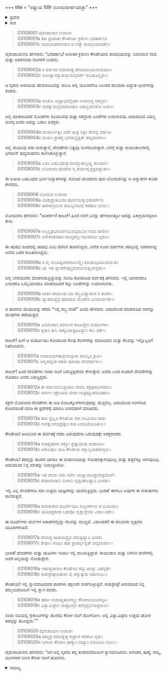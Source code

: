 +++
title = "ಅಧ್ಯಾಯ 109: ಲೋಮಶತೀರ್ಥಯಾತ್ರಾ"
+++

<details><summary>ಪ್ರವೇಶ</summary>


।।   ಓಂ ಓಂ ನಮೋ ನಾರಾಯಣಾಯ।।   ಶ್ರೀ ವೇದವ್ಯಾಸಾಯ ನಮಃ ।।

ಶ್ರೀ ಕೃಷ್ಣದ್ವೈಪಾಯನ ವೇದವ್ಯಾಸ ವಿರಚಿತ  

**ಶ್ರೀ ಮಹಾಭಾರತ**

**ಆರಣ್ಯಕ ಪರ್ವ**

**ತೀರ್ಥಯಾತ್ರಾ ಪರ್ವ**

**ಅಧ್ಯಾಯ 109**

</details>


<details><summary>ಸಾರ</summary>

ಪಾಂಡವರು ನಂದ-ಉಪನಂದಾ ನದಿಗಳಿಗೆ ಹೋದುದು; ಹೇಮಕೂಟದ ಮಹಿಮೆ (1-20).

</details>


> 03109001 ವೈಶಂಪಾಯನ ಉವಾಚ।  
03109001a ತತಃ ಪ್ರಯಾತಃ ಕೌಂತೇಯಃ ಕ್ರಮೇಣ ಭರತರ್ಷಭ।  
03109001c ನಂದಾಮಪರನಂದಾಂ ಚ ನದ್ಯೌ ಪಾಪಭಯಾಪಹೇ।।

ವೈಶಂಪಾಯನನು ಹೇಳಿದನು: “ಭರತರ್ಷಭ! ಅನಂತರ ಕ್ರಮೇಣ ಕೌಂತೇಯನು ಪಾಪಭಯವನ್ನು ನಿವಾರಿಸುವ ನಂದ ಮತ್ತು ಅಪರನಂದಾ ನದಿಗಳಿಗೆ ಬಂದನು.

> 03109002a ಸ ಪರ್ವತಂ ಸಮಾಸಾದ್ಯ ಹೇಮಕೂಟಮನಾಮಯಂ।   
03109002c ಅಚಿಂತ್ಯಾನದ್ಭುತಾನ್ಭಾವಾನ್ದದರ್ಶ ಸುಬಹೂನ್ನೃಪಃ।।

ಆ ನೃಪನು ಅನಾಮಯ ಹೇಮಕೂಟವನ್ನು ತಲುಪಿ ಅಲ್ಲಿ ಯೋಚನೆಗೂ ಸಿಲುಕದ ಹಲವಾರು ಅದ್ಭುತ-ಭಾವಗಳನ್ನು ಕಂಡನು.

> 03109003a ವಾಚೋ ಯತ್ರಾಭವನ್ಮೇಘಾ ಉಪಲಾಶ್ಚ ಸಹಸ್ರಶಃ।  
03109003c ನಾಶಕ್ನುವಂಸ್ತಮಾರೋಢುಂ ವಿಷಣ್ಣಮನಸೋ ಜನಾಃ।।

ಅಲ್ಲಿ ಮಾತನಾಡಿದರೆ ಮೋಡಗಳು ಕವಿಯುವವು ಮತ್ತು ಸಹಸ್ರಾರು ಬಂಡೆಗಳು ಉರುಳುವವು. ಆದುದರಿಂದ ವಿಷಣ್ಣ ಮನಸ್ಕ ಜನರು ಅದನ್ನು ಏರಲು ಅಶಕ್ತರು.

> 03109004a ವಾಯುರ್ನಿತ್ಯಂ ವವೌ ಯತ್ರ ನಿತ್ಯಂ ದೇವಶ್ಚ ವರ್ಷತಿ।  
03109004c ಸಾಯಂ ಪ್ರಾತಶ್ಚ ಭಗವಾನ್ದೃಶ್ಯತೇ ಹವ್ಯವಾಹನಃ।।

ಅಲ್ಲಿ ವಾಯುವು ಸದಾ ಬೀಸುತ್ತಾನೆ, ದೇವತೆಗಳು ನಿತ್ಯವೂ ಮಳೆಸುರಿಸುತ್ತಾರೆ. ಬೆಳಿಗ್ಗೆ ಮತ್ತು ಸಾಯಂಕಾಲಗಳಲ್ಲಿ ಭಗವಾನ್ ಹವ್ಯವಾಹನನು ಕಾಣಿಸಿಕೊಳ್ಳುತ್ತಾನೆ.

> 03109005a ಏವಂ ಬಹುವಿಧಾನ್ಭಾವಾನದ್ಭುತಾನ್ವೀಕ್ಷ್ಯ ಪಾಂಡವಃ।  
03109005c ಲೋಮಶಂ ಪುನರೇವ ಸ್ಮ ಪರ್ಯಪೃಚ್ಚತ್ತದದ್ಭುತಂ।।

ಈ ರೀತಿಯ ಬಹುವಿಧದ ಭಾವ-ಅದ್ಭುತಗಳನ್ನು ನೋಡಿದ ಪಾಂಡವನು ಪುನಃ ಲೋಮಶನನ್ನು ಆ ಅದ್ಭುತಗಳ ಕುರಿತು ಕೇಳಿದನು.

> 03109006 ಲೋಮಶ ಉವಾಚ।  
03109006a ಯಥಾಶ್ರುತಮಿದಂ ಪೂರ್ವಮಸ್ಮಾಭಿರರಿಕರ್ಶನ।  
03109006c ತದೇಕಾಗ್ರಮನಾ ರಾಜನ್ನಿಬೋಧ ಗದತೋ ಮಮ।।

ಲೋಮಶನು ಹೇಳಿದನು: “ಅರಿಕರ್ಶನ! ರಾಜನ್! ಹಿಂದೆ ನನಗೆ ಏನನ್ನು ಹೇಳಲಾಗಿತ್ತೋ ಅದನ್ನು ಏಕಾಗ್ರಮನಸ್ಕನಾಗಿ ಕೇಳು.

> 03109007a ಅಸ್ಮಿನ್ನೃಷಭಕೂಟೇಽಭೂದೃಷಭೋ ನಾಮ ತಾಪಸಃ।  
03109007c ಅನೇಕಶತವರ್ಷಾಯುಸ್ತಪಸ್ವೀ ಕೋಪನೋ ಭೃಶಂ।।

ಈ ಋಷಭ ಶಿಖರದಲ್ಲಿ ಋಷಭ ಎಂಬ ಹೆಸರಿನ ತಾಪಸನಿದ್ದನು. ಅನೇಕ ನೂರು ವರ್ಷಗಳು ತಪಸ್ಸಿನಲ್ಲಿ ನಿರತನಾಗಿದ್ದ ಅವನು ಬಹಳ ಕುಪಿತನಾಗಿದ್ದನು.

> 03109008a ಸ ವೈ ಸಂಭಾಷ್ಯಮಾಣೋಽನ್ಯೈಃ ಕೋಪಾದ್ಗಿರಿಮುವಾಚ ಹ।  
03109008c ಯ ಇಹ ವ್ಯಾಹರೇತ್ಕಶ್ಚಿದುಪಲಾನುತ್ಸೃಜೇಸ್ತದಾ।।

ಅಲ್ಲಿ ಬೇರೆಯವರು ಮಾತನಾಡುತ್ತಿದ್ದುದನ್ನು ನೋಡಿ ಕೋಪದಿಂದ ಪರ್ವತಕ್ಕೆ ಹೇಳಿದನು. ಇಲ್ಲಿ ಯಾರಾದರೂ ಏನಾದರೂ ಒಮ್ಮೆಯಾದರೂ ಮಾತನಾಡಿದರೆ ಕಲ್ಲು ಬಂಡೆಗಳನ್ನು ಉದುರಿಸಬೇಕು.

> 03109009a ವಾತಂ ಚಾಹೂಯ ಮಾ ಶಬ್ಧಮಿತ್ಯುವಾಚ ಸ ತಾಪಸಃ।  
03109009c ವ್ಯಾಹರಂಶ್ಚೈವ ಪುರುಷೋ ಮೇಘೇನ ವಿನಿವಾರ್ಯತೇ।।

ಆ ತಾಪಸನು ವಾಯುವನ್ನು ಕರೆದು “ಇಲ್ಲಿ ಶಬ್ಧ ಬೇಡ!” ಎಂದು ಹೇಳಿದನು. ಆದುದರಿಂದ ಮಾತನಾಡಿದ ನರನನ್ನು ಮೇಘಗಳು ತಡೆಯುತ್ತವೆ.

> 03109010a ಏವಮೇತಾನಿ ಕರ್ಮಾಣಿ ರಾಜಂಸ್ತೇನ ಮಹರ್ಷಿಣಾ।   
03109010c ಕೃತಾನಿ ಕಾನಿ ಚಿತ್ಕೋಪಾತ್ಪ್ರತಿಷಿದ್ಧಾನಿ ಕಾನಿ ಚಿತ್।।

ರಾಜನ್! ಹೀಗೆ ಆ ಮಹರ್ಷಿಯು ಕೋಪದಿಂದ ಕೆಲವು ಕೆಲಸಗಳನ್ನು ಮಾಡಿಸಿದನು ಮತ್ತು ಕೆಲವನ್ನು ಇನ್ನೊಬ್ಬರಿಗೆ ನಿಷೇದಿಸಿದನು.

> 03109011a ನಂದಾಮಭಿಗತಾನ್ದೇವಾನ್ಪುರಾ ರಾಜನ್ನಿತಿ ಶ್ರುತಿಃ।  
03109011c ಅನ್ವಪದ್ಯಂತ ಸಹಸಾ ಪುರುಷಾ ದೇವದರ್ಶಿನಃ।।

ರಾಜನ್! ಹಿಂದೆ ದೇವತೆಗಳು ನಂದಾ ನದಿಗೆ ಬರುತ್ತಿದ್ದರೆಂದು ಕೇಳುತ್ತೇವೆ. ಅವರು ಬಂದ ಕೂಡಲೇ ದೇವತೆಗಳನ್ನು ನೋಡಲು ಜನರು ಬರುತ್ತಿದ್ದರು.

> 03109012a ತೇ ದರ್ಶನಮನಿಚ್ಚಂತೋ ದೇವಾಃ ಶಕ್ರಪುರೋಗಮಾಃ।  
03109012c ದುರ್ಗಂ ಚಕ್ರುರಿಮಂ ದೇಶಂ ಗಿರಿಪ್ರತ್ಯೂಹರೂಪಕಂ।।

ಶಕ್ರನೇ ಮೊದಲಾದ ದೇವತೆಗಳು ಈ ರೀತಿ ನೋಟಕ್ಕೊಳಗಾಗುವುದನ್ನು ಮೆಚ್ಚಲಿಲ್ಲ. ಆದುದರಿಂದ ಗಿರಿಗಳಿಂದ ಕೋಟೆಯಂತೆ ಮಾಡಿ ಈ ಪ್ರದೇಶಕ್ಕೆ ಯಾರೂ ಬಾರದಹಾಗೆ ಮಾಡಿದರು.

> 03109013a ತದಾ ಪ್ರಭೃತಿ ಕೌಂತೇಯ ನರಾ ಗಿರಿಮಿಮಂ ಸದಾ।   
03109013c ನಾಶಕ್ನುವನಭಿದ್ರಷ್ಟುಂ ಕುತ ಏವಾಧಿರೋಹಿತುಂ।।

ಕೌಂತೇಯ! ಅಂದಿನಿಂದ ಈ ಪರ್ವತಕ್ಕೆ ನರರು ಏರುವುದೇನು ಬರುವುದಕ್ಕೇ ಅಶಕ್ತರಾದರು

> 03109014a ನಾತಪ್ತತಪಸಾ ಶಕ್ಯೋ ದ್ರಷ್ಟುಮೇಷ ಮಹಾಗಿರಿಃ।  
03109014c ಆರೋಢುಂ ವಾಪಿ ಕೌಂತೇಯ ತಸ್ಮಾನ್ನಿಯತವಾಗ್ಭವ।।

ಕೌಂತೇಯ! ತಪಸ್ಸನ್ನು ತಪಿಸದ ಯಾರೂ ಈ ಮಹಾಗಿರಿಯನ್ನು ನೋಡಲಿಕ್ಕಾಗುವುದಿಲ್ಲ ಮತ್ತು ಹತ್ತಲಿಕ್ಕೂ ಆಗುವುದಿಲ್ಲ. ಆದುದರಿಂದ ನಿನ್ನ ಮಾತನ್ನು ನಿಯಂತ್ರಿಸಿಕೋ.

> 03109015a ಇಹ ದೇವಾಃ ಸದಾ ಸರ್ವೇ ಯಜ್ಞಾನಾಜಹ್ರುರುತ್ತಮಾನ್।  
03109015c ತೇಷಾಮೇತಾನಿ ಲಿಂಗಾನಿ ದೃಶ್ಯಂತೇಽದ್ಯಾಪಿ ಭಾರತ।।

ಇಲ್ಲಿ ಎಲ್ಲ ದೇವತೆಗಳೂ ಸದಾ ಉತ್ತಮ ಯಜ್ಞಗಳನ್ನು ಯಜಿಸುತ್ತಿದ್ದರು. ಭಾರತ! ಈಗಲೂ ಅವುಗಳ ಈ ಗುರುತುಗಳು ಕಾಣಿಸುತ್ತವೆ.

> 03109016a ಕುಶಾಕಾರೇವ ದೂರ್ವೇಯಂ ಸಂಸ್ತೀರ್ಣೇವ ಚ ಭೂರಿಯಂ।  
03109016c ಯೂಪಪ್ರಕಾರಾ ಬಹವೋ ವೃಕ್ಷಾಶ್ಚೇಮೇ ವಿಶಾಂ ಪತೇ।।

ಈ ದೂರ್ವೆಗಳು ದರ್ಬೆಗಳ ಆಕಾರಗಳಲ್ಲಿದ್ದು ನೆಲವನ್ನು ಮುಚ್ಚಿವೆ. ವಿಶಾಂಪತೇ! ಈ ಹಲವಾರು ವೃಕ್ಷಗಳು ಯೂಪಗಳಂತಿವೆ.

> 03109017a ದೇವಾಶ್ಚ ಋಷಯಶ್ಚೈವ ವಸಂತ್ಯದ್ಯಾಪಿ ಭಾರತ।  
03109017c ತೇಷಾಂ ಸಾಯಂ ತಥಾ ಪ್ರಾತರ್ದೃಶ್ಯತೇ ಹವ್ಯವಾಹನಃ।।

ಭಾರತ! ದೇವತೆಗಳು ಮತ್ತು ಋಷಿಗಳು ಇಂದೂ ಇಲ್ಲಿ ವಾಸಿಸುತ್ತಿದ್ದಾರೆ. ಸಾಯಂಕಾಲ ಮತ್ತು ಬೆಳಗಿನ ವೇಳೆಗಳಲ್ಲಿ ಅವರ ಅಗ್ನಿಯನ್ನು ನೋಡುತ್ತೇವೆ.

> 03109018a ಇಹಾಪ್ಲುತಾನಾಂ ಕೌಂತೇಯ ಸದ್ಯಃ ಪಾಪ್ಮಾ ವಿಹನ್ಯತೇ।  
03109018c ಕುರುಶ್ರೇಷ್ಠಾಭಿಷೇಕಂ ವೈ ತಸ್ಮಾತ್ಕುರು ಸಹಾನುಜಃ।।

ಕೌಂತೇಯ! ಇಲ್ಲಿ ಸ್ನಾನಮಾಡಿದವರ ಪಾಪಗಳು ತಕ್ಷಣವೇ ನಾಶಗೊಳ್ಳುತ್ತವೆ. ಕುರುಶ್ರೇಷ್ಠ! ಆದುದರಿಂದ ನಿನ್ನ ತಮ್ಮಂದಿರೊಂದಿಗೆ ಇಲ್ಲಿ ಸ್ನಾನ ಮಾಡು.

> 03109019a ತತೋ ನಂದಾಪ್ಲುತಾಂಗಸ್ತ್ವಂ ಕೌಶಿಕೀಮಭಿಯಾಸ್ಯಸಿ।  
03109019c ವಿಶ್ವಾಮಿತ್ರೇಣ ಯತ್ರೋಗ್ರಂ ತಪಸ್ತಪ್ತಮನುತ್ತಮಂ।।

ನಂದಾ ನದಿಯಲ್ಲಿ ಕೈಕಾಲುಗಳನ್ನು ತೊಳೆದು ಕೌಶಿಕೀ ನದಿಗೆ ಹೋಗೋಣ. ಅಲ್ಲಿ ವಿಶ್ವಾಮಿತ್ರನು ಉತ್ತಮ ಘೋರ ತಪಸ್ಸನ್ನು ತಪಿಸಿದ್ದನು.””

> 03109020 ವೈಶಂಪಾಯನ ಉವಾಚ।  
03109020a ತತಸ್ತತ್ರ ಸಮಾಪ್ಲುತ್ಯ ಗಾತ್ರಾಣಿ ಸಗಣೋ ನೃಪಃ।  
03109020c ಜಗಾಮ ಕೌಶಿಕೀಂ ಪುಣ್ಯಾಂ ರಮ್ಯಾಂ ಶಿವಜಲಾಂ ನದೀಂ।।

ವೈಶಂಪಾಯನನು ಹೇಳಿದನು: “ಆಗ ಅಲ್ಲಿ ನೃಪನು ತನ್ನ ತಂಡದವರೊಂದಿಗೆ ಸ್ನಾನಮಾಡಿದನು. ಅನಂತರ, ಪುಣ್ಯೆ, ರಮ್ಯ, ಮಂಗಳಕರ ನೀರಿನ ಕೌಶಿಕೀ ನದಿಗೆ ಹೋದನು.

<details><summary>ಸಮಾಪ್ತಿ</summary>

ಇತಿ ಶ್ರೀ ಮಹಾಭಾರತೇ ಆರಣ್ಯಕಪರ್ವಣಿ ತೀರ್ಥಯಾತ್ರಾಪರ್ವಣಿ ಲೋಮಶತೀರ್ಥಯಾತ್ರಾಯಾಂ ನವಾಧಿಕಶತತಮೋಽಧ್ಯಾಯಃ।  
ಇದು ಮಹಾಭಾರತದ ಆರಣ್ಯಕಪರ್ವದಲ್ಲಿ ತೀರ್ಥಯಾತ್ರಾಪರ್ವದಲ್ಲಿ ಲೋಮಶತೀರ್ಥಯಾತ್ರೆಯಲ್ಲಿ ನೂರಾಒಂಭತ್ತನೆಯ ಅಧ್ಯಾಯವು.



</details>
